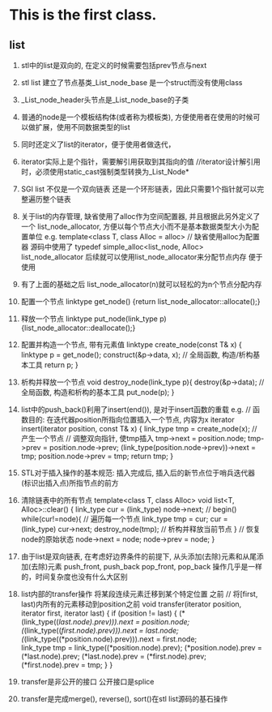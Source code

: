 # This is the first class.
## list
1. stl中的list是双向的, 在定义的时候需要包括prev节点与next
2. stl list 建立了节点基类_List_node_base 是一个struct而没有使用class
3. _List_node_header头节点是_List_node_base的子类
4. 普通的node是一个模板结构体(或者称为模板类), 方便使用者在使用的时候可以做扩展，使用不同数据类型的list
5. 同时还定义了list的iterator，便于使用者做迭代，
6. iterator实际上是个指针，需要解引用获取到其指向的值
//iterator设计解引用时，必须使用static_cast强制类型转换为_List_Node*
7. SGI list 不仅是一个双向链表 还是一个环形链表，因此只需要1个指针就可以完整遍历整个链表
8. 关于list的内存管理, 缺省使用了alloc作为空间配置器, 并且根据此另外定义了一个
list_node_allocator, 方便以每个节点大小而不是基本数据类型大小为配置单位
e.g. template<class T, class Alloc = alloc> // 缺省使用alloc为配置器
源码中使用了 typedef simple_alloc<list_node, Alloc> list_node_allocator
后续就可以使用list_node_allocator来分配节点内存 便于使用
9. 有了上面的基础之后 list_node_allocator(n)就可以轻松的为n个节点分配内存
10. 配置一个节点
linktype get_node() {return list_node_allocator::allocate();}
11. 释放一个节点
linktype put_node(link_type p) {list_node_allocator::deallocate();}
12. 配置并构造一个节点, 带有元素值
linktype create_node(const T& x) {
    linktype p = get_node();
    construct(&p->data, x); // 全局函数, 构造/析构基本工具
    return p;
}
13. 析构并释放一个节点
void destroy_node(link_type p){
    destroy(&p->data); // 全局函数, 构造和析构的基本工具
    put_node(p);
}
14. list中的push_back()利用了insert(end()), 是对于insert函数的重载
e.g. 
// 函数目的: 在迭代器position所指向位置插入一个节点, 内容为x
iterator insert(iterator position, const T& x) {
    link_type tmp = create_node(x); // 产生一个节点
    // 调整双向指针, 使tmp插入
    tmp->next = position.node;
    tmp->prev = position.node->prev;
    (link_type(position.node->prev))->next = tmp;
    position.node->prev = tmp;
    return tmp;
}
15. STL对于插入操作的基本规范: 插入完成后, 插入后的新节点位于哨兵迭代器(标识出插入点)所指节点的前方
16. 清除链表中的所有节点
template<class T, class Alloc>
void list<T, Alloc>::clear()
{
    link_type cur = (link_type) node->next; // begin()
    while(cur!=node){ // 遍历每一个节点
        link_type tmp = cur;
        cur = (link_type) cur->next;
        destroy_node(tmp); // 析构并释放当前节点
    }
    // 恢复node的原始状态
    node->next = node;
    node->prev = node;
}
17. 由于list是双向链表, 在考虑好边界条件的前提下, 从头添加(去除)元素和从尾添加(去除)元素
push_front, push_back       pop_front, pop_back
操作几乎是一样的，时间复杂度也没有什么大区别
18. list内部的transfer操作 将某段连续元素迁移到某个特定位置 之前
// 将[first, last)内所有的元素移动到position之前
void transfer(iterator position, iterator first, iterator last) {
    if (position != last) {
        (*(link_type((*last.node).prev))).next = position.node;
        (*(link_type((*first.node).prev))).next = last.node;
        (*(link_type((*position.node).prev))).next = first.node;  
        link_type tmp = link_type((*position.node).prev);
        (*position.node).prev = (*last.node).prev;
        (*last.node).prev = (*first.node).prev;
        (*first.node).prev = tmp;
    }
}

19. transfer是非公开的接口 公开接口是splice
20. transfer是完成merge(), reverse(), sort()在stl list源码的基石操作



